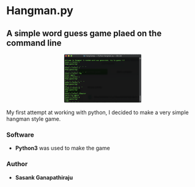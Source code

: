 # Hangman.py

## A simple word guess game plaed on the command line

<p align = 'center'>
    <img src = "./screenshots/hmpy.png" width = "40%">
</p>

My first attempt at working with python, I decided to make a very simple hangman style game. 

### Software

- **Python3** was used to make the game

### Author
- **Sasank Ganapathiraju**